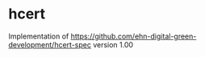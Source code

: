 # hcert

Implementation of https://github.com/ehn-digital-green-development/hcert-spec version 1.00

